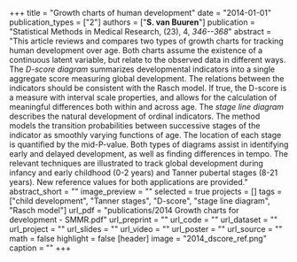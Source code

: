 +++
title = "Growth charts of human development"
date = "2014-01-01"
publication_types = ["2"]
authors = ["**S. van Buuren**"]
publication = "Statistical Methods in Medical Research, (23), 4, _346--368_"
abstract = "This article reviews and compares two types of growth charts for tracking human development over age. Both charts assume the existence of a continuous latent variable, but relate to the observed data in different ways. The *D-score diagram* summarizes developmental indicators into a single aggregate score measuring global development. The relations between the indicators should be consistent with the Rasch model. If true, the D-score is a measure with interval scale properties, and allows for the calculation of meaningful differences both within and across age. The *stage line diagram* describes the natural development of ordinal indicators. The method models the transition probabilities between successive stages of the indicator as smoothly varying functions of age. The location of each stage is quantified by the mid-P-value. Both types of diagrams assist in identifying early and delayed development, as well as finding differences in tempo. The relevant techniques are illustrated to track global development during infancy and early childhood (0-2 years) and Tanner pubertal stages (8-21 years). New reference values for both applications are provided."
abstract_short = ""
image_preview = ""
selected = true
projects = []
tags = ["child development", "Tanner stages", "D-score", "stage line diagram", "Rasch model"]
url_pdf = "publications/2014 Growth charts for development - SMMR.pdf"
url_preprint = ""
url_code = ""
url_dataset = ""
url_project = ""
url_slides = ""
url_video = ""
url_poster = ""
url_source = ""
math = false
highlight = false
[header]
image = "2014_dscore_ref.png"
caption = ""
+++
